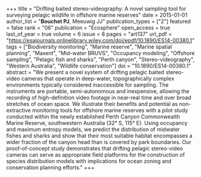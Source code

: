 +++
title = "Drifting baited stereo-videography: A novel sampling tool for surveying pelagic wildlife in offshore marine reserves"
date = 2015-01-01
author_list = "<b>Bouchet PJ</b>, Meeuwig JJ"
publication_types = ["2"]
featured = false
rank = "06"
publication = "Ecosphere"
open_access = true
last_of_year = true
volume = 6
issue = 8
pages = "art137"
url_pdf = "https://esajournals.onlinelibrary.wiley.com/doi/epdf/10.1890/ES14-00380.1"
tags = ["Biodiversity monitoring", "Marine reserve", "Marine spatial planning", "Maxent", "Mid-water BRUVS", "Occupancy modeling", "Offshore sampling", "Pelagic fish and sharks", "Perth canyon", "Stereo-videography", "Western Australia", "Wildlife conservation"]
doi = "10.1890/ES14-00380.1"
abstract = "We present a novel system of drifting pelagic baited stereo-video cameras that operate in deep-water, topographically complex environments typically considered inaccessible for sampling. The instruments are portable, semi-autonomous and inexpensive, allowing the recording of high-definition video footage in near-real time and over broad stretches of ocean space. We illustrate their benefits and potential as non-extractive monitoring tools for offshore marine reserves with a pilot study conducted within the newly established Perth Canyon Commonwealth Marine Reserve, southwestern Australia (32° S, 115° E). Using occupancy and maximum entropy models, we predict the distribution of midwater fishes and sharks and show that their most suitable habitat encompasses a wider fraction of the canyon head than is covered by park boundaries. Our proof-of-concept study demonstrates that drifting pelagic stereo-video cameras can serve as appropriate field platforms for the construction of species distribution models with implications for ocean zoning and conservation planning efforts."
+++

